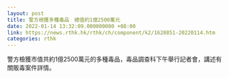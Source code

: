 ```yaml
---
layout: post
title: 警方檢獲多種毒品　總值約1億2500萬元
date: 2022-01-14 13:32:09.000000000 +08:00
link: https://news.rthk.hk/rthk/ch/component/k2/1628851-20220114.htm
categories: rthk
---
```


警方檢獲市值共約1億2500萬元的多種毒品，毒品調查科下午舉行記者會，講述有關販毒案件詳情。
